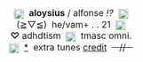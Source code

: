 <div style="text-align:center"><span style="font-size:12pt"><img alt="" height="20" src="https://i.postimg.cc/rFCqM6Ym/348.gif" style="height:auto; vertical-align:middle; width:18px" width="20" />&nbsp;&nbsp;<b>aloysius</b> / alfonse <i>!?</i>&nbsp;&nbsp;<img alt="" height="20" src="https://i.postimg.cc/L892syrV/3f8d6cfe.gif" style="height:auto; vertical-align:middle; width:18px" width="20" /><br />
(≧▽≦)&nbsp; he/vam+ . .&nbsp;21&nbsp;&nbsp;<img alt="" height="20" src="https://i.postimg.cc/SQ9y1Y6c/55b2e66b-original.gif" style="height:auto; vertical-align:middle; width:18px" width="20" /><br />
<b>♡</b>&nbsp;adhdtism&nbsp; <img alt="" height="22" src="https://i.postimg.cc/W3F2vhQL/FD655060-FB68-470-E-A094-D3937-D66-EF34.gif" style="height:auto; vertical-align:middle; width:18px" width="20" />&nbsp; tmasc omni.<br />
<img alt="" height="20" src="https://64.media.tumblr.com/e5f1ba51421840083cd961b712135b27/31452ba6d1f848b0-55/s75x75_c1/e44de93a737f9d80f556a2fc9206c75d7ed26dea.gif" style="height:auto; vertical-align:middle; width:18px" width="20" />&nbsp; <u>*</u>&nbsp; extra tunes <a href="https://www.quotev.com/kleenexbox">credit</a>&nbsp; <s>&nbsp;&nbsp; //&nbsp; &nbsp;</s></span></div>
